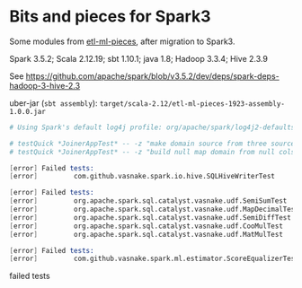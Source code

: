 # Bits and pieces for Spark3

Some modules from [etl-ml-pieces](../etl-ml-pieces.scala/readme.md), after migration to Spark3.

Spark 3.5.2; Scala 2.12.19; sbt 1.10.1; java 1.8; Hadoop 3.3.4; Hive 2.3.9

See https://github.com/apache/spark/blob/v3.5.2/dev/deps/spark-deps-hadoop-3-hive-2.3

uber-jar (`sbt assembly`): `target/scala-2.12/etl-ml-pieces-1923-assembly-1.0.0.jar`

```s
# Using Spark's default log4j profile: org/apache/spark/log4j2-defaults.properties

# testQuick *JoinerAppTest* -- -z "make domain source from three sources with features selection"
# testQuick *JoinerAppTest* -- -z "build null map domain from null cols"

[error] Failed tests:          
[error]         com.github.vasnake.spark.io.hive.SQLHiveWriterTest

[error] Failed tests:
[error]         org.apache.spark.sql.catalyst.vasnake.udf.SemiSumTest
[error]         org.apache.spark.sql.catalyst.vasnake.udf.MapDecimalTest
[error]         org.apache.spark.sql.catalyst.vasnake.udf.SemiDiffTest
[error]         org.apache.spark.sql.catalyst.vasnake.udf.CooMulTest
[error]         org.apache.spark.sql.catalyst.vasnake.udf.MatMulTest

[error] Failed tests:
[error]         com.github.vasnake.spark.ml.estimator.ScoreEqualizerTest

```
failed tests
